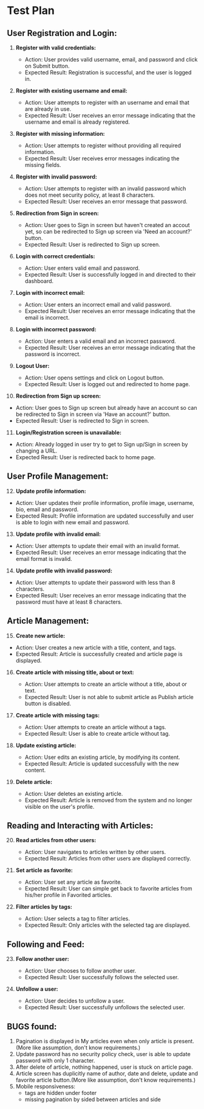 # Test Plan

## User Registration and Login:
1. **Register with valid credentials:**
   - Action: User provides valid username, email, and password and click on Submit button.
   - Expected Result: Registration is successful, and the user is logged in.

2. **Register with existing username and email:**
   - Action: User attempts to register with an username and email that are already in use.
   - Expected Result: User receives an error message indicating that the username and email is already registered.

3. **Register with missing information:**
   - Action: User attempts to register without providing all required information.
   - Expected Result: User receives error messages indicating the missing fields.

4. **Register with invalid password:**
   - Action: User attempts to register with an invalid password which does not meet security policy, at least 8 characters.
   - Expected Result: User receives an error message that password.

5. **Redirection from Sign in screen:**
   - Action: User goes to Sign in screen but haven't created an accout yet, so can be redirected to Sign up screen via 'Need an account?' button.
   - Expected Result: User is redirected to Sign up screen.

6. **Login with correct credentials:**
   - Action: User enters valid email and password.
   - Expected Result: User is successfully logged in and directed to their dashboard.

7. **Login with incorrect email:**
   - Action: User enters an incorrect email and valid password.
   - Expected Result: User receives an error message indicating that the email is incorrect.

8. **Login with incorrect password:**
   - Action: User enters a valid email and an incorrect password.
   - Expected Result: User receives an error message indicating that the password is incorrect.

9. **Logout User:**
   - Action: User opens settings and click on Logout button.
   - Expected Result: User is logged out and redirected to home page.

10. **Redirection from Sign up screen:**
   - Action: User goes to Sign up screen but already have an account so can be redirected to Sign in screen via 'Have an account?' button.
   - Expected Result: User is redirected to Sign in screen.

11. **Login/Registration screen is unavailable:**
   - Action: Already logged in user try to get to Sign up/Sign in screen by changing a URL.
   - Expected Result: User is redirected back to home page.

## User Profile Management:
12. **Update profile information:**
   - Action: User updates their profile information, profile image, username, bio, email and password.
   - Expected Result: Profile information are updated successfully and user is able to login with new email and password.

13. **Update profile with invalid email:**
   - Action: User attempts to update their email with an invalid format.
   - Expected Result: User receives an error message indicating that the email format is invalid.

14. **Update profile with invalid password:**
   - Action: User attempts to update their password with less than 8 characters.
   - Expected Result: User receives an error message indicating that the password must have at least 8 characters.

## Article Management:
15. **Create new article:**
   - Action: User creates a new article with a title, content, and tags.
   - Expected Result: Article is successfully created and article page is displayed.

16. **Create article with missing title, about or text:**
    - Action: User attempts to create an article without a title, about or text.
    - Expected Result: User is not able to submit article as Publish article button is disabled.

17. **Create article with missing tags:**
    - Action: User attempts to create an article without a tags.
    - Expected Result: User is able to create article without tag.

18. **Update existing article:**
    - Action: User edits an existing article, by modifying its content.
    - Expected Result: Article is updated successfully with the new content.

19. **Delete article:**
    - Action: User deletes an existing article.
    - Expected Result: Article is removed from the system and no longer visible on the user's profile.

## Reading and Interacting with Articles:
20. **Read articles from other users:**
    - Action: User navigates to articles written by other users.
    - Expected Result: Articles from other users are displayed correctly.

21. **Set article as favorite:**
    - Action: User set any article as favorite.
    - Expected Result: User can simple get back to favorite articles from his/her profile in Favorited articles.

22. **Filter articles by tags:**
    - Action: User selects a tag to filter articles.
    - Expected Result: Only articles with the selected tag are displayed.

## Following and Feed:
23. **Follow another user:**
    - Action: User chooses to follow another user.
    - Expected Result: User successfully follows the selected user.

24. **Unfollow a user:**
    - Action: User decides to unfollow a user.
    - Expected Result: User successfully unfollows the selected user.

## BUGS found:
1. Pagination is displayed in My articles even when only article is present.(More like assumption, don't know requirements.)
2. Update password has no security policy check, user is able to update password with only 1 character.
3. After delete of article, nothing happened, user is stuck on article page.
4. Article screen has duplicitly name of author, date and delete, update and favorite article button.(More like assumption, don't know requirements.)
5. Mobile responsiveness:
    - tags are hidden under footer
    - missing pagination by sided between articles and side
